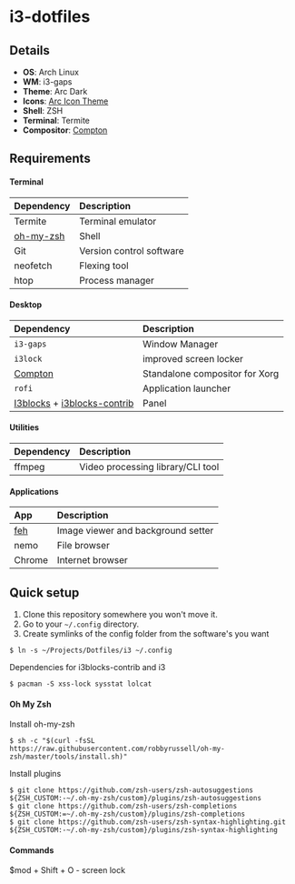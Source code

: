 # i3-dotfiles

## Details ##
- **OS**: Arch Linux
- **WM**: i3-gaps
- **Theme**: Arc Dark
- **Icons**: [Arc Icon Theme](https://github.com/horst3180/arc-icon-theme)
- **Shell**: ZSH
- **Terminal**: Termite
- **Compositor**: [Compton](https://www.archlinux.org/packages/community/x86_64/picom/)

## Requirements

#### Terminal

| Dependency    | Description             |
|:-------------|:-----------------------|
|Termite|Terminal emulator|
|[oh-my-zsh](https://aur.archlinux.org/packages/oh-my-zsh-git/)|Shell|
|Git|Version control software|
|neofetch|Flexing tool|
|htop|Process manager|

#### Desktop

| Dependency    | Description             |
|:-------------|:-----------------------|
| `i3-gaps`     | Window Manager      |
| `i3lock`     | improved screen locker      |
|[Compton](https://www.archlinux.org/packages/community/x86_64/picom/)|Standalone compositor for Xorg|
| `rofi`        | Application launcher |
|[I3blocks](https://github.com/vivien/i3blocks) + [i3blocks-contrib](https://github.com/vivien/i3blocks-contrib)|Panel|

#### Utilities
| Dependency    | Description             |
|:-------------|:-----------------------|
| ffmpeg     | Video processing library/CLI tool    |

#### Applications

|App|Description|
|:-----|:------|
|[feh](https://wiki.archlinux.org/index.php/feh)|Image viewer and background setter|
|nemo|File browser|
|Chrome|Internet browser|

## Quick setup

1) Clone this repository somewhere you won't move it.
2) Go to your `~/.config` directory.
3) Create symlinks of the config folder from the software's you want
```
$ ln -s ~/Projects/Dotfiles/i3 ~/.config
```

Dependencies for i3blocks-contrib and i3

```
$ pacman -S xss-lock sysstat lolcat
```

#### Oh My Zsh

Install oh-my-zsh

```
$ sh -c "$(curl -fsSL https://raw.githubusercontent.com/robbyrussell/oh-my-zsh/master/tools/install.sh)"
```

Install plugins

```
$ git clone https://github.com/zsh-users/zsh-autosuggestions ${ZSH_CUSTOM:-~/.oh-my-zsh/custom}/plugins/zsh-autosuggestions
$ git clone https://github.com/zsh-users/zsh-completions ${ZSH_CUSTOM:=~/.oh-my-zsh/custom}/plugins/zsh-completions
$ git clone https://github.com/zsh-users/zsh-syntax-highlighting.git ${ZSH_CUSTOM:-~/.oh-my-zsh/custom}/plugins/zsh-syntax-highlighting
```

#### Commands

$mod + Shift + O - screen lock
